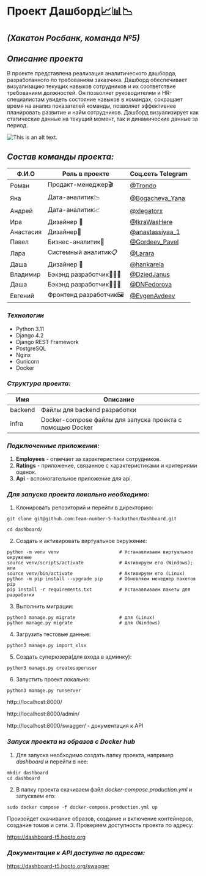 # Проект Дашборд📈📊📉 
## _(Хакатон Росбанк, команда №5)_

## _Описание проекта_ 

В проекте представлена реализация аналитического дашборда, разработанного по требованиям заказчика. Дашборд обеспечивает визуализацию текущих навыков сотрудников и их соответствие требованиям должностей. Он позволяет руководителям и HR-специалистам увидеть состояние навыков в командах, сокращает время на анализ показателей команды, позволяет эффективнее планировать развитие и найм сотрудников. Дашборд визуализирует как статические данные на текущий момент, так и динамические данные за период.

![This is an alt text.](https://i.postimg.cc/7brybFyh/2024-10-15-001514.png)


## _Состав команды проекта:_
| Ф.И.О    | Роль в проекте           |    Соц.сеть Telegram                          |
| -----    | -------------------------|-----------------------------------------------|
| Роман    | Продакт-менеджер🎬       |<a href="https://t.me/Trondro">@Trondo</a>     |
| Яна      |Дата-аналитик📉 |<a href="https://t.me/Bogacheva_Yana">@Bogacheva_Yana</a>|
| Андрей   |  Дата-аналитик📈         |<a href="https://t.me/xlegatorx">@xlegatorx</a>|
| Ира      |  Дизайнер  🎨        |<a href="https://t.me/IkraWasHere">@IkraWasHere</a>|
| Анастасия|  Дизайнер🎨    |<a href="https://t.me/anastassiyaa_1">@anastassiyaa_1</a>|
| Павел    | Бизнес-аналитик💼|<a href="https://t.me/Gordeev_Pavel">@Gordeev_Pavel</a>|
| Лара     | Системный аналитик📋     |<a href="https://t.me/Larara">@Larara</a>      |
| Даша     |  Дизайнер 🎨             |<a href="https://t.me/hankarela">@hankarela</a>|
| Владимир|Бэкэнд разработчик👨🏻‍💻|<a href="https://t.me/DziedJanus">@DziedJanus</a>|
| Даша   | Бэкэнд разработчик👩🏻‍💻|<a href="https://t.me/DNFedorova">@DNFedorova</a>|
| Евгений  |Фронтенд разработчик🖼|<a href="https://t.me/EvgenAvdeev">@EvgenAvdeev</a>|



### _Технологии_
* Python 3.11
* Django 4.2
* Django REST Framework
* PostgreSQL
* Nginx
* Gunicorn
* Docker



### _Структура проекта:_

| Имя    | Описание                                                  |
| -----  | --------------------------------------------------------- |
| backend| Файлы для backend разработки                              |
| infra  | Docker-compose файлы для запуска проекта с помощью Docker |

### _Подключенные приложения:_

1. **Employees** - отвечает за характеристики сотрудников.
2. **Ratings** - приложение, связанное с характеристиками и критериями оценок.
3. **Api** - вспомогательное приложение для api.


### _Для запуска проекта локально необходимо:_
1. Клонировать репозиторий и перейти в директорию:

```
git clone git@github.com:Team-number-5-hackathon/Dashboard.git
```

```
cd dashboard/
```

2. Создать и активировать виртуальное окружение:

```
python -m venv venv                      # Устанавливаем виртуальное окружение
source venv/scripts/activate             # Активируем его (Windows); или
source venv/bin/activate                 # Активируем его (Linux)
python -m pip install --upgrade pip      # Обновляем менеджер пакетов pip
pip install -r requirements.txt          # Устанавливаем пакеты для разработки
```
3. Выполнить миграции:
```
python3 manage.py migrate                # для (Linux)
python manage.py migrate                 # для (Windows)
```
4. Загрузить тестовые данные:
```
python3 manage.py import_xlsx

```
5. Создать суперюзера(для входа в админку):
```
python3 manage.py createsuperuser

```
6. Запустить проект локально:
```
python3 manage.py runserver
```
http://localhost:8000/

http://localhost:8000/admin/

http://localhost:8000/swagger/ - документация к API

### _Запуск проекта из образов с Docker hub_
1. Для запуска необходимо создать папку проекта, например _dashboard_ и перейти в нее:
```
mkdir dashboard
cd dashboard
```
2. В папку проекта скачиваем файл _docker-compose.production.yml_ и запускаем его:
```
sudo docker compose -f docker-compose.production.yml up
```
Произойдет скачивание образов, создание и включение контейнеров, создание томов и сети.
3. Проверяем доступность проекта по адресу:

https://dashboard-t5.hopto.org

### _Документация к API доступна по адресам:_
https://dashboard-t5.hopto.org/swagger

